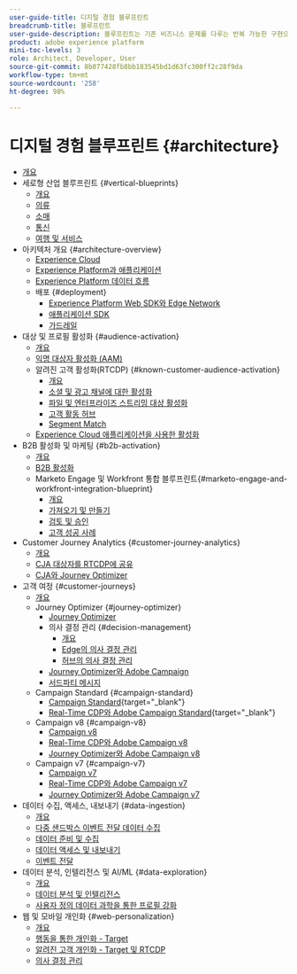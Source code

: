 ```yaml
---
user-guide-title: 디지털 경험 블루프린트
breadcrumb-title: 블루프린트
user-guide-description: 블루프린트는 기존 비즈니스 문제를 다루는 반복 가능한 구현으로 아키텍처 다이어그램, 기술적 고려 사항 및 관련 설명서 링크 등을 포함하고 있습니다.
product: adobe experience platform
mini-toc-levels: 3
role: Architect, Developer, User
source-git-commit: 8b077428fb8bb183545bd1d63fc300ff2c28f9da
workflow-type: tm+mt
source-wordcount: '258'
ht-degree: 98%

---
```



# 디지털 경험 블루프린트 {#architecture}

+ [개요](/help/blueprints/overview.md)
+ 세로형 산업 블루프린트 {#vertical-blueprints}
   + [개요](/help/blueprints/vertical-blueprints/overview.md)
   + [의류](/help/blueprints/vertical-blueprints/apparel.md)
   + [소매](/help/blueprints/vertical-blueprints/retail.md)
   + [통신](/help/blueprints/vertical-blueprints/telecommunications.md)
   + [여행 및 서비스](/help/blueprints/vertical-blueprints/travel-hospitality.md)
+ 아키텍처 개요 {#architecture-overview}
   + [Experience Cloud](/help/blueprints/experience-platform/experience-cloud.md)
   + [Experience Platform과 애플리케이션](/help/blueprints/experience-platform/platform-applications.md)
   + [Experience Platform 데이터 흐름](/help/blueprints/experience-platform/platform-data-flow.md)
   + 배포 {#deployment}
      + [Experience Platform Web SDK와 Edge Network](/help/blueprints/experience-platform/deployment/websdk.md)
      + [애플리케이션 SDK](/help/blueprints/experience-platform/deployment/appsdk.md)
      + [가드레일](/help/blueprints/experience-platform/deployment/guardrails.md)
+ 대상 및 프로필 활성화 {#audience-activation}
   + [개요](/help/blueprints/audience-activation/overview.md)
   + [익명 대상자 활성화 (AAM)](/help/blueprints/audience-activation/anonymous.md)
   + 알려진 고객 활성화(RTCDP) {#known-customer-audience-activation}
      + [개요](/help/blueprints/audience-activation/known.md)
      + [소셜 및 광고 채널에 대한 활성화](/help/blueprints/audience-activation/advertising-activation.md)
      + [파일 및 엔터프라이즈 스트리밍 대상 활성화](/help/blueprints/audience-activation/enterprise-destinations.md)
      + [고객 활동 허브 ](/help/blueprints/audience-activation/customer-activity.md)
      + [Segment Match](/help/blueprints/audience-activation/segment-match.md)
   + [Experience Cloud 애플리케이션을 사용한 활성화](/help/blueprints/audience-activation/platform-and-applications.md)
+ B2B 활성화 및 마케팅 {#b2b-activation}
   + [개요](/help/blueprints/b2b/overview.md)
   + [B2B 활성화](/help/blueprints/b2b/b2bactivation.md)
   + Marketo Engage 및 Workfront 통합 블루프린트{#marketo-engage-and-workfront-integration-blueprint}
      + [개요](/help/blueprints/b2b/marketo-engage-and-workfront-integration-blueprint/overview.md)
      + [가져오기 및 만들기](/help/blueprints/b2b/marketo-engage-and-workfront-integration-blueprint/intake-and-create.md)
      + [검토 및 승인](/help/blueprints/b2b/marketo-engage-and-workfront-integration-blueprint/review-and-approve-blueprint.md)
      + [고객 성공 사례](/help/blueprints/b2b/marketo-engage-and-workfront-integration-blueprint/customer-success-stories.md)
+ Customer Journey Analytics {#customer-journey-analytics}
   + [개요](/help/blueprints/customer-journey-analytics/overview.md)
   + [CJA 대상자를 RTCDP에 공유](/help/blueprints/customer-journey-analytics/cja-rtcdp.md)
   + [CJA와 Journey Optimizer](/help/blueprints/customer-journey-analytics/cja-ajo.md)
+ 고객 여정 {#customer-journeys}
   + [개요](/help/blueprints/customer-journeys/overview.md)
   + Journey Optimizer {#journey-optimizer}
      + [Journey Optimizer](/help/blueprints/customer-journeys/journey-optimizer.md)
      + 의사 결정 관리 {#decision-management}
         + [개요](/help/blueprints/customer-journeys/decision_management/decision-management-overview.md)
         + [Edge의 의사 결정 관리](/help/blueprints/customer-journeys/decision_management/decision-management-edge.md)
         + [허브의 의사 결정 관리](/help/blueprints/customer-journeys/decision_management/decision-management-hub.md)
      + [Journey Optimizer와 Adobe Campaign  ](/help/blueprints/customer-journeys/ajo-and-campaign.md)
      + [서드파티 메시지](/help/blueprints/customer-journeys/3rd-party-messaging.md)
   + Campaign Standard {#campaign-standard}
      + [Campaign Standard](https://experienceleague.adobe.com/docs/campaign-standard.html?lang=ko){target="_blank"}
      + [Real-Time CDP와 Adobe Campaign Standard](https://experienceleague.adobe.com/docs/campaign-standard/using/integrating-with-adobe-cloud/adobe-experience-platform/aep-sources-destinations/get-started-sources-destinations.html?lang=ko){target="_blank"}
   + Campaign v8 {#campaign-v8}
      + [Campaign v8](/help/blueprints/customer-journeys/campaign-v8.md)
      + [Real-Time CDP와 Adobe Campaign v8](/help/blueprints/customer-journeys/rtcdp-and-campaign-v8.md)
      + [Journey Optimizer와 Adobe Campaign v8](/help/blueprints/customer-journeys/ajo-and-campaign-v8.md)
   + Campaign v7 {#campaign-v7}
      + [Campaign v7](/help/blueprints/customer-journeys/campaign-v7.md)
      + [Real-Time CDP와 Adobe Campaign v7](/help/blueprints/customer-journeys/rtcdp-and-campaign.md)
      + [Journey Optimizer와 Adobe Campaign v7](/help/blueprints/customer-journeys/ajo-and-campaign-v7.md)
+ 데이터 수집, 액세스, 내보내기 {#data-ingestion}
   + [개요](/help/blueprints/data-ingestion/overview.md)
   + [다중 샌드박스 이벤트 전달 데이터 수집](/help/blueprints/data-ingestion/multi-sandbox-event-forwarding.md)
   + [데이터 준비 및 수집 ](/help/blueprints/data-ingestion/ingestion.md)
   + [데이터 액세스 및 내보내기](/help/blueprints/data-ingestion/egress.md)
   + [이벤트 전달](/help/blueprints/data-ingestion/server-side-collection.md)
+ 데이터 분석, 인텔리전스 및 AI/ML {#data-exploration}
   + [개요](/help/blueprints/data-insights/overview.md)
   + [데이터 분석 및 인텔리전스](/help/blueprints/data-insights/analysis.md)
   + [사용자 정의 데이터 과학을 통한 프로필 강화 ](/help/blueprints/data-insights/data-science.md)
+ 웹 및 모바일 개인화 {#web-personalization}
   + [개요](/help/blueprints/web-personalization/overview.md)
   + [행동을 통한 개인화 - Target](/help/blueprints/web-personalization/behavioral.md)
   + [알려진 고객 개인화 - Target 및 RTCDP](/help/blueprints/web-personalization/known-personalization.md)
   + [의사 결정 관리](/help/blueprints/web-personalization/decision-management-edge.md)